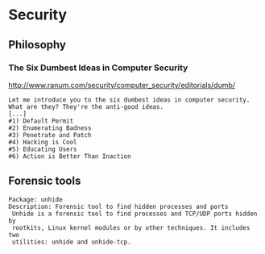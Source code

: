 
# Security #

## Philosophy ##

### The Six Dumbest Ideas in Computer Security ###

<http://www.ranum.com/security/computer_security/editorials/dumb/>

~~~~~
Let me introduce you to the six dumbest ideas in computer security. What are they? They're the anti-good ideas.
[...]
#1) Default Permit
#2) Enumerating Badness
#3) Penetrate and Patch 
#4) Hacking is Cool
#5) Educating Users
#6) Action is Better Than Inaction 
~~~~~

## Forensic tools ##

~~~~~
Package: unhide
Description: Forensic tool to find hidden processes and ports
 Unhide is a forensic tool to find processes and TCP/UDP ports hidden by
 rootkits, Linux kernel modules or by other techniques. It includes two
 utilities: unhide and unhide-tcp.
~~~~~


